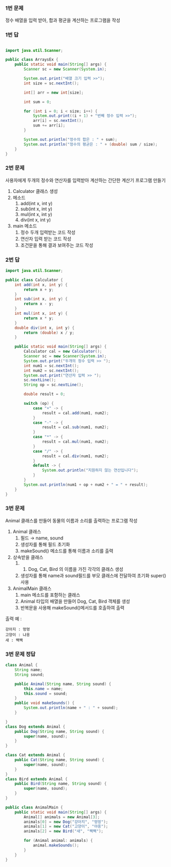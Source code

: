 ### 1번 문제

정수 배열을 입력 받아, 합과 평균을 계산하는 프로그램을 작성

### 1번 답

```java

import java.util.Scanner;

public class ArraysEx {
    public static void main(String[] args) {
        Scanner sc = new Scanner(System.in);

        System.out.print("배열 크기 입력 >>");
        int size = sc.nextInt();

        int[] arr = new int[size];

        int sum = 0;

        for (int i = 0; i < size; i++) {
            System.out.print((i + 1) + "번째 정수 입력 >>");
            arr[i] = sc.nextInt();
            sum += arr[i];
        }

        System.out.println("정수의 합은 : " + sum);
        System.out.println("정수의 평균은 : " + (double) sum / size);
    }
}

```

### 2번 문제

사용자에게 두개의 정수와 연산자를 입력받아 계산하는 간단한 계산기 프로그램 만들기

1. Calculator 클래스 생성
2. 메소드
   1. add(int x, int y)
   2. sub(int x, int y)
   3. mul(int x, int y)
   4. div(int x, int y)
3. main 메소드
   1. 정수 두개 입력받는 코드 작성
   2. 연산자 입력 받는 코드 작성
   3. 조건문을 통해 결과 보여주는 코드 작성

### 2번 답

```java
import java.util.Scanner;

public class Calculator {
    int add(int x, int y) {
        return x + y;
    }
    int sub(int x, int y) {
        return x - y;
    }
    int mul(int x, int y) {
        return x * y;
    }
    double div(int x, int y) {
        return (double) x / y;
    }

    public static void main(String[] args) {
        Calculator cal = new Calculator();
        Scanner sc = new Scanner(System.in);
        System.out.print("두개의 정수 입력 >> ");
        int num1 = sc.nextInt();
        int num2 = sc.nextInt();
        System.out.print("연산자 입력 >> ");
        sc.nextLine();
        String op = sc.nextLine();

        double result = 0;

        switch (op) {
            case "+" -> {
                result = cal.add(num1, num2);
            }
            case "-" -> {
                result = cal.sub(num1, num2);
            }
            case "*" -> {
                result = cal.mul(num1, num2);
            }
            case "/" -> {
                result = cal.div(num1, num2);
            }
            default -> {
                System.out.println("지원하지 않는 연산입니다");
            }
        }
        System.out.println(num1 + op + num2 + " = " + result);
    }
}

```

### 3번 문제

Animal 클래스를 만들어 동물의 이름과 소리를 출력하는 프로그램 작성

1. Animal 클래스
   1. 필드 → name, sound
   2. 생성자를 통해 필드 초기화
   3. makeSound() 메소드를 통해 이름과 소리를 출력
2. 상속받을 클래스
   1. 1. Dog, Cat, Bird 의 이름을 가진 각각의 클래스 생성
   2. 생성자를 통해 name과 sound필드를 부모 클래스에 전달하여 초기화 super()사용
3. AnimalMain 클래스
   1. main 메소드를 포함하는 클래스
   2. Animal 타입의 배열을 만들어 Dog, Cat, Bird 객체를 생성
   3. 반복문을 사용해 makeSound()메서드를 호출하여 출력

출력 예 :

```
강아지 : 멍멍
고양이 : 냐옹
새 : 짹짹
```

### 3번 문제 정답

```java
class Animal {
    String name;
    String sound;

    public Animal(String name, String sound) {
        this.name = name;
        this.sound = sound;
    }
    public void makeSounds() {
        System.out.println(name + " : " + sound);
    }

}
class Dog extends Animal {
    public Dog(String name, String sound) {
        super(name, sound);
    }
}

class Cat extends Animal {
    public Cat(String name, String sound) {
        super(name, sound);
    }
}
class Bird extends Animal {
    public Bird(String name, String sound) {
        super(name, sound);
    }
}

public class AnimalMain {
    public static void main(String[] args) {
        Animal[] animals = new Animal[3];
        animals[0] = new Dog("강아지", "멍멍");
        animals[1] = new Cat("고양이", "야옹");
        animals[2] = new Bird("새", "짹짹");

        for (Animal animal: animals) {
            animal.makeSounds();
        }
    }
}

```

